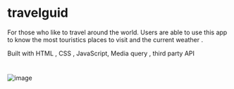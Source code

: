 # travelguid
For those who like to travel around the world. Users are able to use this app to know the most touristics places to visit and the current weather .

Built with HTML , CSS , JavaScript, Media query , third party API
#

![image](https://user-images.githubusercontent.com/54459398/87178487-d3ac5b00-c2a2-11ea-9b50-b53b5bc9a04c.png)
#
